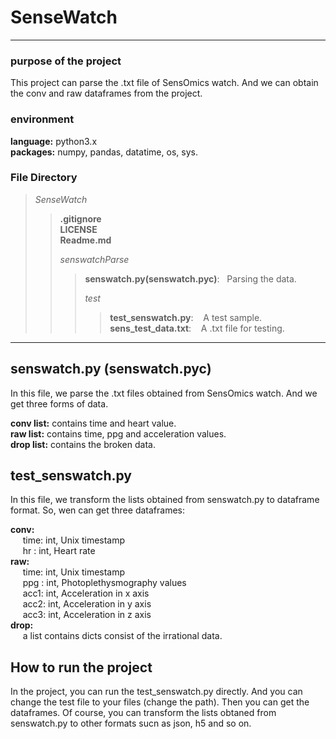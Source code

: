 
# SenseWatch
***
### purpose of the project
This project  can parse the .txt file of SensOmics watch. And we can obtain the conv and raw dataframes from the project.
### environment
**language:**  python3.x  
**packages:**  numpy, pandas, datatime, os, sys.

### File Directory
> _SenseWatch_
>> **.gitignore**  
>> **LICENSE**  
>> **Readme.md**  
>>
>> _senswatchParse_
>>>**senswatch.py(senswatch.pyc)**:&nbsp;&nbsp;&nbsp;Parsing the  data.  
>>>
>>>*test*  
>>>>**test_senswatch.py**:&nbsp;&nbsp;&nbsp; A test sample.  
>>>>**sens_test_data.txt**:&nbsp;&nbsp;&nbsp; A .txt file for testing.

***

## senswatch.py (senswatch.pyc)
In this file, we parse the .txt files obtained from SensOmics watch. And we get three forms of data.

**conv list:** contains time and heart value.  
**raw list:** contains time, ppg and acceleration values.    
**drop list:** contains the broken data.  

## test_senswatch.py  
In this file, we transform the lists obtained from senswatch.py to dataframe format.
So, wen can get three dataframes:

**conv:**  
&nbsp;&nbsp;&nbsp;&nbsp;&nbsp;time: int, Unix timestamp    
&nbsp;&nbsp;&nbsp;&nbsp;&nbsp;hr  : int, Heart rate    
**raw:**  
&nbsp;&nbsp;&nbsp;&nbsp;&nbsp;time: int, Unix timestamp  
&nbsp;&nbsp;&nbsp;&nbsp;&nbsp;ppg : int, Photoplethysmography values  
&nbsp;&nbsp;&nbsp;&nbsp;&nbsp;acc1: int, Acceleration in x axis  
&nbsp;&nbsp;&nbsp;&nbsp;&nbsp;acc2: int, Acceleration in y axis  
&nbsp;&nbsp;&nbsp;&nbsp;&nbsp;acc3: int, Acceleration in z axis  
**drop:**  
&nbsp;&nbsp;&nbsp;&nbsp;&nbsp;a list contains dicts consist of the irrational data.
## How to run the project
In the project, you can run the test_senswatch.py directly. And you can change the test file to your files (change the path). Then
 you can get the dataframes. Of course, you can transform the lists obtaned from senswatch.py to other formats sucn as json, h5 and so on.
